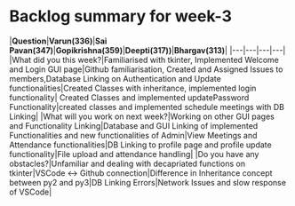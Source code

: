 # Backlog summary for week-3
|**Question**|**Varun(336)**|**Sai Pavan(347)**|**Gopikrishna(359)**|**Deepti(317))**|**Bhargav(313)**|
|---|---|---|---|
|What did you this week?|Familiarised with tkinter, Implemented Welcome and Login GUI page|Github familiarisation, Created and Assigned Issues to members,Database Linking on Authentication and Update functionalities|Created Classes with inheritance, implemented login functionality| Created Classes and implemented updatePassword Functionality|created classes and implemented schedule meetings with DB Linking|
|What will you work on next week?|Working on other GUI pages and Functionality Linking|Database and GUI Linking of implemented Functionalities and new functionalities of Admin|View Meetings and Attendance functionalities|DB Linking to profile page and profile update functionality|File upload and attendance handling|
|Do you have any obstacles?|Unfamiliar and dealing with decapriated functions on tkinter|VSCode <-> Github connection|Difference in Inheritance concept between py2 and py3|DB Linking Errors|Network Issues and slow response of VSCode|
